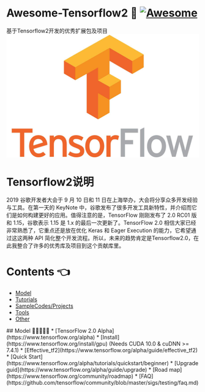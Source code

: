 # Awesome-Tensorflow2 💛 [![Awesome](https://awesome.re/badge.svg)](https://awesome.re)
基于Tensorflow2开发的优秀扩展包及项目
![Tensorflow](https://github.com/1044197988/Awesome-Tensorflow2/blob/master/Logo/Logo.jpg)

# Tensorflow2说明
2019 谷歌开发者大会于 9 月 10 日和 11 日在上海举办，大会将分享众多开发经验与工具。在第一天的 KeyNote 中，谷歌发布了很多开发工具新特性，并介绍而它们是如何构建更好的应用。值得注意的是，TensorFlow 刚刚发布了 2.0 RC01 版和 1.15，谷歌表示 1.15 是 1.x 的最后一次更新了。TensorFlow 2.0 相信大家已经非常熟悉了，它重点还是放在优化 Keras 和 Eager Execution 的能力，它希望通过这这两种 API 简化整个开发流程。所以，未来的趋势肯定是Tensorflow2.0，在此我整合了许多的优秀库及项目到这个贡献库里。

# Contents <a name="TOC" />👈
<!-- MarkdownTOC depth=4 -->
* [Model](#Model)
* [Tutorials](#github-tutorials)
* [SampleCodes/Projects](#sample)
* [Tools](#tools)
* [Other](#other)
<!-- /MarkdownTOC --> 

<a name="Model" />
## Model 💛💛💛💛💛
* [TensorFlow 2.0 Alpha](https://www.tensorflow.org/alpha)
* [Install](https://www.tensorflow.org/install/gpu) (Needs CUDA 10.0 & cuDNN >= 7.4.1)
* [Effective_tf2](https://www.tensorflow.org/alpha/guide/effective_tf2)
* [Quick Start](https://www.tensorflow.org/alpha/tutorials/quickstart/beginner)
* [Upgrade guid](https://www.tensorflow.org/alpha/guide/upgrade)
* [Road map](https://www.tensorflow.org/community/roadmap)
* [FAQ](https://github.com/tensorflow/community/blob/master/sigs/testing/faq.md)
